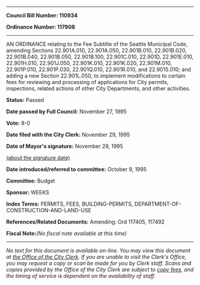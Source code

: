 

********

**Council Bill Number: 110934**
   
**Ordinance Number: 117908**
********

 AN ORDINANCE relating to the Fee Subtitle of the Seattle Municipal Code, amending Sections 22.901A.010, 22.901A.050, 22.901B.010, 22.901B.020, 22.901B.040, 22.901B.050, 22.901B.100, 22.901C.010, 22.901D, 22.901E.010, 22.901H.010, 22.901J.050, 22.901K.010, 22.901K.020, 22.901M.010, 22.901P.010, 22.901P.030, 22.901Q.010, 22.901R.010, and 22.901S.010; and adding a new Section 22.901L.050, to implement modifications to certain fees for reviewing and processing of applications for City permits, inspections, related actions of other City Departments, and other activities.

**Status:** Passed
   
**Date passed by Full Council:** November 27, 1995
   
**Vote:** 8-0
   
**Date filed with the City Clerk:** November 29, 1995
   
**Date of Mayor's signature:** November 29, 1995
   
[(about the signature date)](/~public/approvaldate.htm)
   
   
   
**Date introduced/referred to committee:** October 9, 1995
   
**Committee:** Budget
   
**Sponsor:** WEEKS
   
   
**Index Terms:** PERMITS, FEES, BUILDING-PERMITS, DEPARTMENT-OF-CONSTRUCTION-AND-LAND-USE

**References/Related Documents:** Amending: Ord 117405, 117492

**Fiscal Note:**_(No fiscal note available at this time)_
********

_No text for this document is available on-line. You may view this document at [the Office of the City Clerk](http://www.seattle.gov/leg/clerk/contactUs.htm). If you are unable to visit the Clerk's Office, you may request a copy or scan be made for you by Clerk staff. Scans and copies provided by the Office of the City Clerk are subject to [copy fees](http://clerk.seattle.gov/~public/clerkfees.htm), and the timing of service is dependent on the availability of staff._

